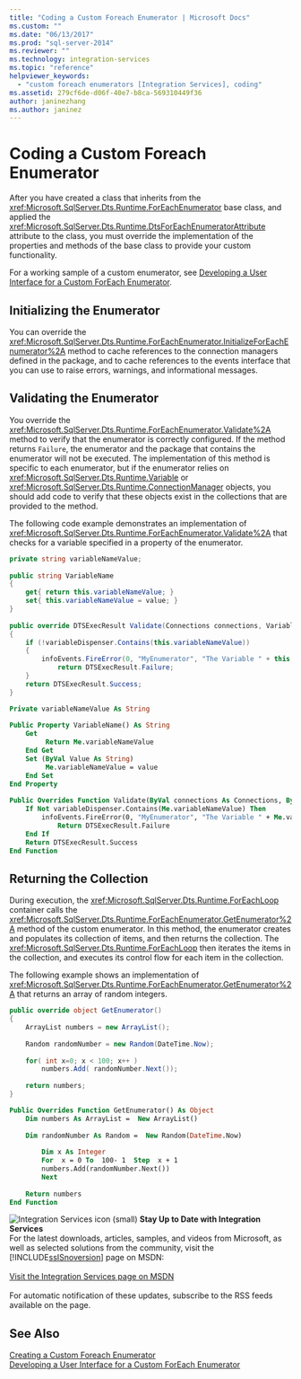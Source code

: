 ```yaml
---
title: "Coding a Custom Foreach Enumerator | Microsoft Docs"
ms.custom: ""
ms.date: "06/13/2017"
ms.prod: "sql-server-2014"
ms.reviewer: ""
ms.technology: integration-services
ms.topic: "reference"
helpviewer_keywords: 
  - "custom foreach enumerators [Integration Services], coding"
ms.assetid: 279cf6de-d06f-40e7-b8ca-569310449f36
author: janinezhang
ms.author: janinez
---
```

# Coding a Custom Foreach Enumerator
  After you have created a class that inherits from the <xref:Microsoft.SqlServer.Dts.Runtime.ForEachEnumerator> base class, and applied the <xref:Microsoft.SqlServer.Dts.Runtime.DtsForEachEnumeratorAttribute> attribute to the class, you must override the implementation of the properties and methods of the base class to provide your custom functionality.  
  
 For a working sample of a custom enumerator, see [Developing a User Interface for a Custom ForEach Enumerator](developing-a-user-interface-for-a-custom-foreach-enumerator.md).  
  
## Initializing the Enumerator  
 You can override the <xref:Microsoft.SqlServer.Dts.Runtime.ForEachEnumerator.InitializeForEachEnumerator%2A> method to cache references to the connection managers defined in the package, and to cache references to the events interface that you can use to raise errors, warnings, and informational messages.  
  
## Validating the Enumerator  
 You override the <xref:Microsoft.SqlServer.Dts.Runtime.ForEachEnumerator.Validate%2A> method to verify that the enumerator is correctly configured. If the method returns `Failure`, the enumerator and the package that contains the enumerator will not be executed. The implementation of this method is specific to each enumerator, but if the enumerator relies on <xref:Microsoft.SqlServer.Dts.Runtime.Variable> or <xref:Microsoft.SqlServer.Dts.Runtime.ConnectionManager> objects, you should add code to verify that these objects exist in the collections that are provided to the method.  
  
 The following code example demonstrates an implementation of <xref:Microsoft.SqlServer.Dts.Runtime.ForEachEnumerator.Validate%2A> that checks for a variable specified in a property of the enumerator.  
  
```csharp  
private string variableNameValue;  
  
public string VariableName  
{  
    get{ return this.variableNameValue; }  
    set{ this.variableNameValue = value; }  
}  
  
public override DTSExecResult Validate(Connections connections, VariableDispenser variableDispenser, IDTSInfoEvents infoEvents, IDTSLogging log)  
{  
    if (!variableDispenser.Contains(this.variableNameValue))  
    {  
        infoEvents.FireError(0, "MyEnumerator", "The Variable " + this.variableNameValue + " does not exist in the collection.", "", 0);  
            return DTSExecResult.Failure;  
    }  
    return DTSExecResult.Success;  
}  
```  
  
```vb  
Private variableNameValue As String  
  
Public Property VariableName() As String  
    Get   
         Return Me.variableNameValue  
    End Get  
    Set (ByVal Value As String)   
         Me.variableNameValue = value  
    End Set  
End Property  
  
Public Overrides Function Validate(ByVal connections As Connections, ByVal variableDispenser As VariableDispenser, ByVal infoEvents As IDTSInfoEvents, ByVal log As IDTSLogging) As DTSExecResult  
    If Not variableDispenser.Contains(Me.variableNameValue) Then  
        infoEvents.FireError(0, "MyEnumerator", "The Variable " + Me.variableNameValue + " does not exist in the collection.", "", 0)  
            Return DTSExecResult.Failure  
    End If  
    Return DTSExecResult.Success  
End Function  
```  
  
## Returning the Collection  
 During execution, the <xref:Microsoft.SqlServer.Dts.Runtime.ForEachLoop> container calls the <xref:Microsoft.SqlServer.Dts.Runtime.ForEachEnumerator.GetEnumerator%2A> method of the custom enumerator. In this method, the enumerator creates and populates its collection of items, and then returns the collection. The <xref:Microsoft.SqlServer.Dts.Runtime.ForEachLoop> then iterates the items in the collection, and executes its control flow for each item in the collection.  
  
 The following example shows an implementation of <xref:Microsoft.SqlServer.Dts.Runtime.ForEachEnumerator.GetEnumerator%2A> that returns an array of random integers.  
  
```csharp  
public override object GetEnumerator()  
{  
    ArrayList numbers = new ArrayList();  
  
    Random randomNumber = new Random(DateTime.Now);  
  
    for( int x=0; x < 100; x++ )  
        numbers.Add( randomNumber.Next());  
  
    return numbers;  
}  
```  
  
```vb  
Public Overrides Function GetEnumerator() As Object  
    Dim numbers As ArrayList =  New ArrayList()   
  
    Dim randomNumber As Random =  New Random(DateTime.Now)   
  
        Dim x As Integer  
        For  x = 0 To  100- 1  Step  x + 1  
        numbers.Add(randomNumber.Next())  
        Next  
  
    Return numbers  
End Function  
```  
  
![Integration Services icon (small)](../../media/dts-16.gif "Integration Services icon (small)")  **Stay Up to Date with Integration Services**<br /> For the latest downloads, articles, samples, and videos from Microsoft, as well as selected solutions from the community, visit the [!INCLUDE[ssISnoversion](../../../includes/ssisnoversion-md.md)] page on MSDN:<br /><br /> [Visit the Integration Services page on MSDN](https://go.microsoft.com/fwlink/?LinkId=136655)<br /><br /> For automatic notification of these updates, subscribe to the RSS feeds available on the page.  
  
## See Also  
 [Creating a Custom Foreach Enumerator](creating-a-custom-foreach-enumerator.md)   
 [Developing a User Interface for a Custom ForEach Enumerator](developing-a-user-interface-for-a-custom-foreach-enumerator.md)  
  
  
